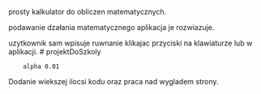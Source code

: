 prosty kalkulator do obliczen matematycznych.

podawanie dzałania matematycznego aplikacja je rozwiazuje.

uzytkownik sam wpisuje ruwnanie klikajac przyciski na klawiaturze lub w aplikacji. #   p r o j e k t D o S z k o l y 
 
 


        alpha 0.01
Dodanie wiekszej ilocsi kodu oraz praca nad wygladem strony.